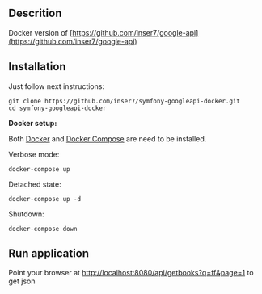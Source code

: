 
## Descrition

Docker version of [https://github.com/inser7/google-api](https://github.com/inser7/google-api)

## Installation

Just follow next instructions:

```
git clone https://github.com/inser7/symfony-googleapi-docker.git
cd symfony-googleapi-docker
```

**Docker setup:**

Both [Docker](https://docs.docker.com/install/)
and [Docker Compose](https://docs.docker.com/compose/install/) are need to be installed.

Verbose mode:

`docker-compose up`

Detached state:

`docker-compose up -d`

Shutdown:

`docker-compose down`

## Run application

Point your browser at [http://localhost:8080/api/getbooks?q=ff&page=1](http://localhost:8080/api/getbooks?q=ff&page=1) to get json